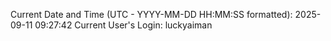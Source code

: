 Current Date and Time (UTC - YYYY-MM-DD HH:MM:SS formatted): 2025-09-11 09:27:42
Current User's Login: luckyaiman
